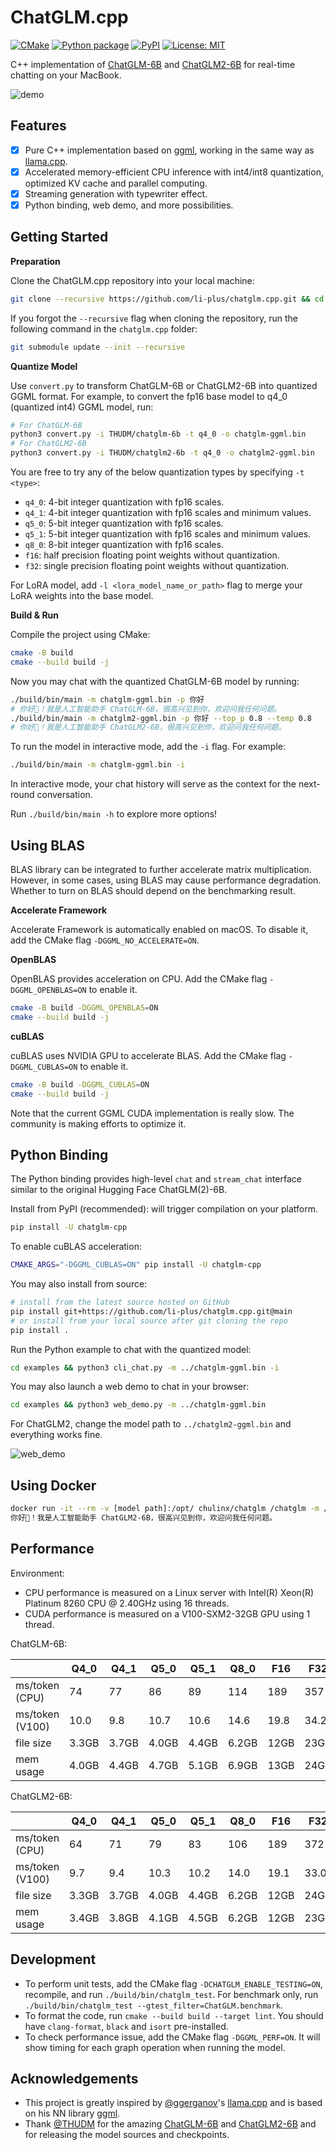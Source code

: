 # ChatGLM.cpp

[![CMake](https://github.com/li-plus/chatglm.cpp/actions/workflows/cmake.yml/badge.svg)](https://github.com/li-plus/chatglm.cpp/actions/workflows/cmake.yml)
[![Python package](https://github.com/li-plus/chatglm.cpp/actions/workflows/python-package.yml/badge.svg)](https://github.com/li-plus/chatglm.cpp/actions/workflows/python-package.yml)
[![PyPI](https://img.shields.io/pypi/v/chatglm-cpp)](https://pypi.org/project/chatglm-cpp/)
[![License: MIT](https://img.shields.io/badge/license-MIT-blue)](LICENSE)

C++ implementation of [ChatGLM-6B](https://github.com/THUDM/ChatGLM-6B) and [ChatGLM2-6B](https://github.com/THUDM/ChatGLM2-6B) for real-time chatting on your MacBook.

![demo](docs/demo.gif)

## Features

* [x] Pure C++ implementation based on [ggml](https://github.com/ggerganov/ggml), working in the same way as [llama.cpp](https://github.com/ggerganov/llama.cpp).
* [x] Accelerated memory-efficient CPU inference with int4/int8 quantization, optimized KV cache and parallel computing.
* [x] Streaming generation with typewriter effect.
* [x] Python binding, web demo, and more possibilities.

## Getting Started

**Preparation**

Clone the ChatGLM.cpp repository into your local machine:
```sh
git clone --recursive https://github.com/li-plus/chatglm.cpp.git && cd chatglm.cpp
```

If you forgot the `--recursive` flag when cloning the repository, run the following command in the `chatglm.cpp` folder:
```sh
git submodule update --init --recursive
```

**Quantize Model**

Use `convert.py` to transform ChatGLM-6B or ChatGLM2-6B into quantized GGML format. For example, to convert the fp16 base model to q4_0 (quantized int4) GGML model, run:
```sh
# For ChatGLM-6B
python3 convert.py -i THUDM/chatglm-6b -t q4_0 -o chatglm-ggml.bin
# For ChatGLM2-6B
python3 convert.py -i THUDM/chatglm2-6b -t q4_0 -o chatglm2-ggml.bin
```

You are free to try any of the below quantization types by specifying `-t <type>`:
* `q4_0`: 4-bit integer quantization with fp16 scales.
* `q4_1`: 4-bit integer quantization with fp16 scales and minimum values.
* `q5_0`: 5-bit integer quantization with fp16 scales.
* `q5_1`: 5-bit integer quantization with fp16 scales and minimum values.
* `q8_0`: 8-bit integer quantization with fp16 scales.
* `f16`: half precision floating point weights without quantization.
* `f32`: single precision floating point weights without quantization.

For LoRA model, add `-l <lora_model_name_or_path>` flag to merge your LoRA weights into the base model.

**Build & Run**

Compile the project using CMake:
```sh
cmake -B build
cmake --build build -j
```

Now you may chat with the quantized ChatGLM-6B model by running:
```sh
./build/bin/main -m chatglm-ggml.bin -p 你好                            # ChatGLM-6B
# 你好👋！我是人工智能助手 ChatGLM-6B，很高兴见到你，欢迎问我任何问题。
./build/bin/main -m chatglm2-ggml.bin -p 你好 --top_p 0.8 --temp 0.8    # ChatGLM2-6B
# 你好👋！我是人工智能助手 ChatGLM2-6B，很高兴见到你，欢迎问我任何问题。
```

To run the model in interactive mode, add the `-i` flag. For example:
```sh
./build/bin/main -m chatglm-ggml.bin -i
```
In interactive mode, your chat history will serve as the context for the next-round conversation.

Run `./build/bin/main -h` to explore more options!

## Using BLAS

BLAS library can be integrated to further accelerate matrix multiplication. However, in some cases, using BLAS may cause performance degradation. Whether to turn on BLAS should depend on the benchmarking result.

**Accelerate Framework**

Accelerate Framework is automatically enabled on macOS. To disable it, add the CMake flag `-DGGML_NO_ACCELERATE=ON`.

**OpenBLAS**

OpenBLAS provides acceleration on CPU. Add the CMake flag `-DGGML_OPENBLAS=ON` to enable it.
```sh
cmake -B build -DGGML_OPENBLAS=ON
cmake --build build -j
```

**cuBLAS**

cuBLAS uses NVIDIA GPU to accelerate BLAS. Add the CMake flag `-DGGML_CUBLAS=ON` to enable it.
```sh
cmake -B build -DGGML_CUBLAS=ON
cmake --build build -j
```

Note that the current GGML CUDA implementation is really slow. The community is making efforts to optimize it.

## Python Binding

The Python binding provides high-level `chat` and `stream_chat` interface similar to the original Hugging Face ChatGLM(2)-6B.

Install from PyPI (recommended): will trigger compilation on your platform.
```sh
pip install -U chatglm-cpp
```

To enable cuBLAS acceleration:
```sh
CMAKE_ARGS="-DGGML_CUBLAS=ON" pip install -U chatglm-cpp
```

You may also install from source:
```sh
# install from the latest source hosted on GitHub
pip install git+https://github.com/li-plus/chatglm.cpp.git@main
# or install from your local source after git cloning the repo
pip install .
```

Run the Python example to chat with the quantized model:
```sh
cd examples && python3 cli_chat.py -m ../chatglm-ggml.bin -i
```

You may also launch a web demo to chat in your browser:
```sh
cd examples && python3 web_demo.py -m ../chatglm-ggml.bin
```

For ChatGLM2, change the model path to `../chatglm2-ggml.bin` and everything works fine.

![web_demo](docs/web_demo.jpg)

## Using Docker

```sh
docker run -it --rm -v [model path]:/opt/ chulinx/chatglm /chatglm -m /opt/chatglm2-ggml.bin -p "你好啊"
你好👋！我是人工智能助手 ChatGLM2-6B，很高兴见到你，欢迎问我任何问题。
```

## Performance

Environment:
* CPU performance is measured on a Linux server with Intel(R) Xeon(R) Platinum 8260 CPU @ 2.40GHz using 16 threads.
* CUDA performance is measured on a V100-SXM2-32GB GPU using 1 thread.

ChatGLM-6B:

|                 | Q4_0  | Q4_1  | Q5_0  | Q5_1  | Q8_0  | F16   | F32   |
|-----------------|-------|-------|-------|-------|-------|-------|-------|
| ms/token (CPU)  | 74    | 77    | 86    | 89    | 114   | 189   | 357   |
| ms/token (V100) | 10.0  | 9.8   | 10.7  | 10.6  | 14.6  | 19.8  | 34.2  |
| file size       | 3.3GB | 3.7GB | 4.0GB | 4.4GB | 6.2GB | 12GB  | 23GB  |
| mem usage       | 4.0GB | 4.4GB | 4.7GB | 5.1GB | 6.9GB | 13GB  | 24GB  |

ChatGLM2-6B:

|                 | Q4_0  | Q4_1  | Q5_0  | Q5_1  | Q8_0  | F16   | F32   |
|-----------------|-------|-------|-------|-------|-------|-------|-------|
| ms/token (CPU)  | 64    | 71    | 79    | 83    | 106   | 189   | 372   |
| ms/token (V100) | 9.7   | 9.4   | 10.3  | 10.2  | 14.0  | 19.1  | 33.0  |
| file size       | 3.3GB | 3.7GB | 4.0GB | 4.4GB | 6.2GB | 12GB  | 24GB  |
| mem usage       | 3.4GB | 3.8GB | 4.1GB | 4.5GB | 6.2GB | 12GB  | 23GB  |

## Development

* To perform unit tests, add the CMake flag `-DCHATGLM_ENABLE_TESTING=ON`, recompile, and run `./build/bin/chatglm_test`. For benchmark only, run `./build/bin/chatglm_test --gtest_filter=ChatGLM.benchmark`.
* To format the code, run `cmake --build build --target lint`. You should have `clang-format`, `black` and `isort` pre-installed.
* To check performance issue, add the CMake flag `-DGGML_PERF=ON`. It will show timing for each graph operation when running the model.

## Acknowledgements

* This project is greatly inspired by [@ggerganov](https://github.com/ggerganov)'s [llama.cpp](https://github.com/ggerganov/llama.cpp) and is based on his NN library [ggml](https://github.com/ggerganov/ggml).
* Thank [@THUDM](https://github.com/THUDM) for the amazing [ChatGLM-6B](https://github.com/THUDM/ChatGLM-6B) and [ChatGLM2-6B](https://github.com/THUDM/ChatGLM2-6B) and for releasing the model sources and checkpoints.
